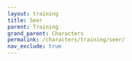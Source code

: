 ```yaml
---
layout: training
title: Seer
parent: Training
grand_parent: Characters
permalink: /characters/training/seer/
nav_exclude: true
---
```

